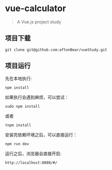 # vue-calculator

> A Vue.js project study


## 项目下载

	git clone git@github.com:aftonBear/vueStudy.git

## 项目运行

先在本地执行:

	npm install

如果执行会遇到麻烦，可以尝试：

	sudo npm install

或者

	tnpm install

安装完依赖环境之后，可以直接运行：

	npm run dev

运行之后，浏览器会直接开启:

	http://localhost:8080/#/
